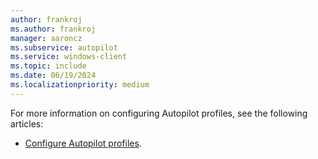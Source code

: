 ```yaml
---
author: frankroj
ms.author: frankroj
manager: aaroncz
ms.subservice: autopilot
ms.service: windows-client
ms.topic: include
ms.date: 06/19/2024
ms.localizationpriority: medium
---
```


<!-- This file is shared by the following articles:

existing-devices/setup-autopilot-deployment.md
pre-provisioning/azure-ad-join-autopilot-profile.md
pre-provisioning/hybrid-azure-ad-join-autopilot-profile.md
self-deploying/self-deploying-autopilot-profile.md
user-driven/azure-ad-join-autopilot-profile.md
user-driven/hybrid-azure-ad-join-autopilot-profile.md

Headings are driven by article context. -->

For more information on configuring Autopilot profiles, see the following articles:

- [Configure Autopilot profiles](/autopilot/profiles).